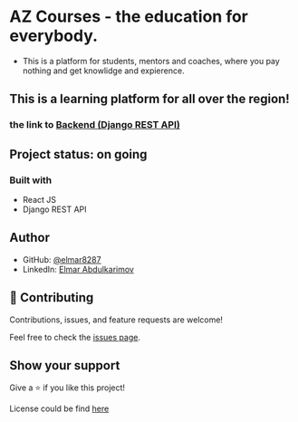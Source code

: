 # AZ Courses - the education for everybody.

- This is a platform for students, mentors and coaches, where you pay nothing and get knowlidge and expierence.

## This is a learning platform for all over the region!

### the link to [Backend (Django REST API)](https://github.com/elmar8287/django-backend-API)

## Project status: on going

### Built with

- React JS
- Django REST API

## Author

- GitHub: [@elmar8287](https://github.com/elmar8287)
- LinkedIn: [Elmar Abdulkarimov](https://www.linkedin.com/in/elmar.abdulkarimov/)

## 🤝 Contributing

Contributions, issues, and feature requests are welcome!

Feel free to check the [issues page](https://github.com/elmar8287/az-courses/issues).

## Show your support

Give a ⭐️ if you like this project!

License could be find [here](./LICENSE.md)
